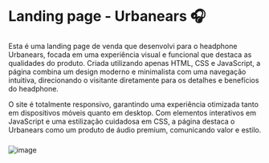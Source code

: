 # Landing page - Urbanears 🎧

###
###

Esta é uma landing page de venda que desenvolvi para o headphone Urbanears, focada em uma experiência visual e funcional que destaca as qualidades do produto. Criada utilizando apenas HTML, CSS e JavaScript, a página combina um design moderno e minimalista com uma navegação intuitiva, direcionando o visitante diretamente para os detalhes e benefícios do headphone.

O site é totalmente responsivo, garantindo uma experiência otimizada tanto em dispositivos móveis quanto em desktop. Com elementos interativos em JavaScript e uma estilização cuidadosa em CSS, a página destaca o Urbanears como um produto de áudio premium, comunicando valor e estilo.

###

![image](https://github.com/user-attachments/assets/4d649442-019c-4860-b3c0-f532d3ba1eaa)
